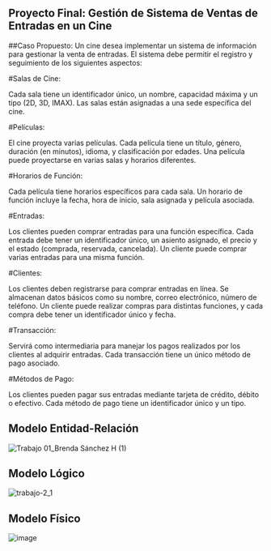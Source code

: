 ## Proyecto Final: Gestión de Sistema de Ventas de Entradas en un Cine

##Caso Propuesto:
Un cine desea implementar un sistema de información para gestionar la venta de entradas. El sistema debe permitir el registro y seguimiento de los siguientes aspectos:

#Salas de Cine:

Cada sala tiene un identificador único, un nombre, capacidad máxima y un tipo (2D, 3D, IMAX). Las salas están asignadas a una sede específica del cine.

#Películas:

El cine proyecta varias películas. Cada película tiene un título, género, duración (en minutos), idioma, y clasificación por edades. Una película puede proyectarse en varias salas y horarios diferentes.

#Horarios de Función:

Cada película tiene horarios específicos para cada sala. Un horario de función incluye la fecha, hora de inicio, sala asignada y película asociada.

#Entradas:

Los clientes pueden comprar entradas para una función específica. Cada entrada debe tener un identificador único, un asiento asignado, el precio y el estado (comprada, reservada, cancelada). Un cliente puede comprar varias entradas para una misma función.

#Clientes:

Los clientes deben registrarse para comprar entradas en línea. Se almacenan datos básicos como su nombre, correo electrónico, número de teléfono. Un cliente puede realizar compras para distintas funciones, y cada compra debe tener un identificador único y fecha.

#Transacción:

Servirá como intermediaria para manejar los pagos realizados por los clientes al adquirir entradas. Cada transacción tiene un único método de pago asociado.

#Métodos de Pago:

Los clientes pueden pagar sus entradas mediante tarjeta de crédito, débito o efectivo. Cada método de pago tiene un identificador único y un tipo.

## Modelo Entidad-Relación
![Trabajo 01_Brenda Sánchez H  (1)](https://github.com/user-attachments/assets/ab36be10-dcdd-47d0-a603-6ccc2466cd6e)

## Modelo Lógico
![trabajo-2_1](https://github.com/user-attachments/assets/0256732c-50cb-4ae2-aed0-35f373fc05db)

## Modelo Físico
![image](https://github.com/user-attachments/assets/1351b0e1-0a77-4121-b7dc-992f3fe5d374)






